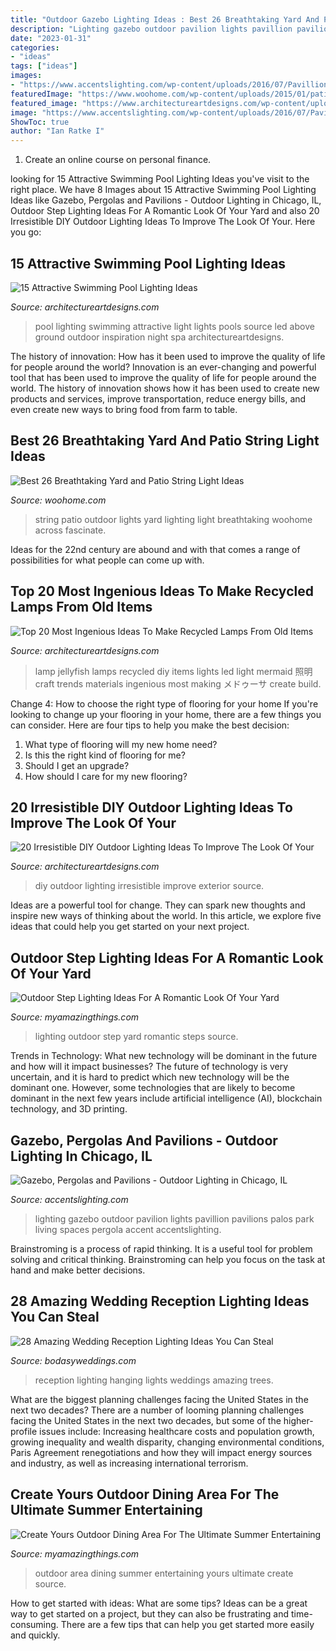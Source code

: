 ```yaml
---
title: "Outdoor Gazebo Lighting Ideas : Best 26 Breathtaking Yard And Patio String Light Ideas"
description: "Lighting gazebo outdoor pavilion lights pavillion pavilions palos park living spaces pergola accent accentslighting"
date: "2023-01-31"
categories:
- "ideas"
tags: ["ideas"]
images:
- "https://www.accentslighting.com/wp-content/uploads/2016/07/Pavillion7.jpg"
featuredImage: "https://www.woohome.com/wp-content/uploads/2015/01/patio-outdoor-string-lights-woohome-7.jpg"
featured_image: "https://www.architectureartdesigns.com/wp-content/uploads/2016/08/4-26.jpg"
image: "https://www.accentslighting.com/wp-content/uploads/2016/07/Pavillion7.jpg"
ShowToc: true
author: "Ian Ratke I"
---
```



1. Create an online course on personal finance.

	

		
looking for 15 Attractive Swimming Pool Lighting Ideas you've visit to the right place. We have 8 Images about 15 Attractive Swimming Pool Lighting Ideas like Gazebo, Pergolas and Pavilions - Outdoor Lighting in Chicago, IL, Outdoor Step Lighting Ideas For A Romantic Look Of Your Yard and also 20 Irresistible DIY Outdoor Lighting Ideas To Improve The Look Of Your. Here you go:
		
    
## 15 Attractive Swimming Pool Lighting Ideas

<img loading=lazy src="https://www.architectureartdesigns.com/wp-content/uploads/2015/09/3.jpg" onerror="this.onerror=null;this.src='https://tse1.mm.bing.net/th?id=OIP.QhWO-MgdA_3GP3z_hMIXsAHaFM&amp;pid=15.1';" alt="15 Attractive Swimming Pool Lighting Ideas">

_Source: architectureartdesigns.com_

>pool lighting swimming attractive light lights pools source led above ground outdoor inspiration night spa architectureartdesigns. 

	

The history of innovation: How has it been used to improve the quality of life for people around the world?
Innovation is an ever-changing and powerful tool that has been used to improve the quality of life for people around the world. The history of innovation shows how it has been used to create new products and services, improve transportation, reduce energy bills, and even create new ways to bring food from farm to table.

    
## Best 26 Breathtaking Yard And Patio String Light Ideas

<img loading=lazy src="https://www.woohome.com/wp-content/uploads/2015/01/patio-outdoor-string-lights-woohome-7.jpg" onerror="this.onerror=null;this.src='https://tse1.mm.bing.net/th?id=OIP._A0u-JT61jnUWc38L9Vc3AHaLI&amp;pid=15.1';" alt="Best 26 Breathtaking Yard and Patio String Light Ideas">

_Source: woohome.com_

>string patio outdoor lights yard lighting light breathtaking woohome across fascinate. 

	

Ideas for the 22nd century are abound and with that comes a range of possibilities for what people can come up with.

    
## Top 20 Most Ingenious Ideas To Make Recycled Lamps From Old Items

<img loading=lazy src="https://www.architectureartdesigns.com/wp-content/uploads/2016/04/1-1-630x840.jpg" onerror="this.onerror=null;this.src='https://tse3.mm.bing.net/th?id=OIP.diMFsBVRVtsRlkfHRn-1tAHaJ4&amp;pid=15.1';" alt="Top 20 Most Ingenious Ideas To Make Recycled Lamps From Old Items">

_Source: architectureartdesigns.com_

>lamp jellyfish lamps recycled diy items lights led light mermaid 照明 craft trends materials ingenious most making メドゥーサ create build. 

	

Change 4: How to choose the right type of flooring for your home
If you're looking to change up your flooring in your home, there are a few things you can consider. Here are four tips to help you make the best decision: 
1. What type of flooring will my new home need?
2. Is this the right kind of flooring for me?
3. Should I get an upgrade?
4. How should I care for my new flooring?

    
## 20 Irresistible DIY Outdoor Lighting Ideas To Improve The Look Of Your

<img loading=lazy src="https://www.architectureartdesigns.com/wp-content/uploads/2016/08/4-26.jpg" onerror="this.onerror=null;this.src='https://tse2.mm.bing.net/th?id=OIP.UETsjllC0GnOlL3FjOEJwwHaKH&amp;pid=15.1';" alt="20 Irresistible DIY Outdoor Lighting Ideas To Improve The Look Of Your">

_Source: architectureartdesigns.com_

>diy outdoor lighting irresistible improve exterior source. 

	

Ideas are a powerful tool for change. They can spark new thoughts and inspire new ways of thinking about the world. In this article, we explore five ideas that could help you get started on your next project.

    
## Outdoor Step Lighting Ideas For A Romantic Look Of Your Yard

<img loading=lazy src="http://myamazingthings.com/wp-content/uploads/2017/03/steps.jpg" onerror="this.onerror=null;this.src='https://tse1.mm.bing.net/th?id=OIP.zBzbhQvec5DsPyiNPxc2ZwHaJ4&amp;pid=15.1';" alt="Outdoor Step Lighting Ideas For A Romantic Look Of Your Yard">

_Source: myamazingthings.com_

>lighting outdoor step yard romantic steps source. 

	

Trends in Technology: What new technology will be dominant in the future and how will it impact businesses?
The future of technology is very uncertain, and it is hard to predict which new technology will be the dominant one. However, some technologies that are likely to become dominant in the next few years include artificial intelligence (AI), blockchain technology, and 3D printing.

    
## Gazebo, Pergolas And Pavilions - Outdoor Lighting In Chicago, IL

<img loading=lazy src="https://www.accentslighting.com/wp-content/uploads/2016/07/Pavillion7.jpg" onerror="this.onerror=null;this.src='https://tse4.mm.bing.net/th?id=OIP.ZRDgt3rkVDCbJEmpsDQwZwHaLH&amp;pid=15.1';" alt="Gazebo, Pergolas and Pavilions - Outdoor Lighting in Chicago, IL">

_Source: accentslighting.com_

>lighting gazebo outdoor pavilion lights pavillion pavilions palos park living spaces pergola accent accentslighting. 

	

Brainstroming is a process of rapid thinking. It is a useful tool for problem solving and critical thinking. Brainstroming can help you focus on the task at hand and make better decisions.

    
## 28 Amazing Wedding Reception Lighting Ideas You Can Steal

<img loading=lazy src="https://bodasyweddings.com/wp-content/uploads/2018/01/hanging-lightbulbs-1.jpg" onerror="this.onerror=null;this.src='https://tse4.mm.bing.net/th?id=OIP.sAgfmPOUqof0gd2Y64UE7gHaLH&amp;pid=15.1';" alt="28 Amazing Wedding Reception Lighting Ideas You Can Steal">

_Source: bodasyweddings.com_

>reception lighting hanging lights weddings amazing trees. 

	

What are the biggest planning challenges facing the United States in the next two decades?
There are a number of looming planning challenges facing the United States in the next two decades, but some of the higher-profile issues include: Increasing healthcare costs and population growth, growing inequality and wealth disparity, changing environmental conditions, Paris Agreement renegotiations and how they will impact energy sources and industry, as well as increasing international terrorism.

    
## Create Yours Outdoor Dining Area For The Ultimate Summer Entertaining

<img loading=lazy src="http://myamazingthings.com/wp-content/uploads/2017/08/outdoor-dining-area-11.jpg" onerror="this.onerror=null;this.src='https://tse3.mm.bing.net/th?id=OIP.VQ50LUIAPbVjyFNsGQRprgHaLH&amp;pid=15.1';" alt="Create Yours Outdoor Dining Area For The Ultimate Summer Entertaining">

_Source: myamazingthings.com_

>outdoor area dining summer entertaining yours ultimate create source. 

	

How to get started with ideas: What are some tips?
Ideas can be a great way to get started on a project, but they can also be frustrating and time-consuming. There are a few tips that can help you get started more easily and quickly.

